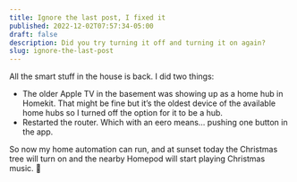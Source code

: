 ```yaml
---
title: Ignore the last post, I fixed it
published: 2022-12-02T07:57:34-05:00
draft: false
description: Did you try turning it off and turning it on again?
slug: ignore-the-last-post
---
```

All the smart stuff in the house is back. I did two things:

- The older Apple TV in the basement was showing up as a home hub in Homekit. That might be fine but it’s the oldest device of the available home hubs so I turned off the option for it to be a hub.
- Restarted the router. Which with an eero means… pushing one button in the app.

 So now my home automation can run, and at sunset today the Christmas tree will turn on and the nearby Homepod will start playing Christmas music. 🎄